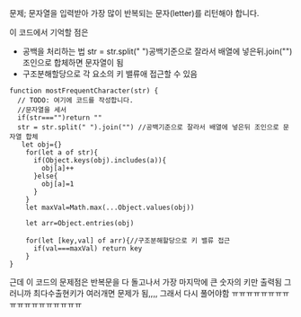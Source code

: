 문제; 문자열을 입력받아 가장 많이 반복되는 문자(letter)를 리턴해야 합니다.

이 코드에서 기억할 점은
- 공백을 처리하는 법 str = str.split(" ")공백기준으로 잘라서 배열에 넣은뒤.join("")조인으로 합체하면 문자열이 됨
- 구조분해할당으로 각 요소의 키 밸류애 접근할 수 있음

```
function mostFrequentCharacter(str) {
  // TODO: 여기에 코드를 작성합니다.
  //문자열을 세서 
  if(str==="")return ""
  str = str.split(" ").join("") //공백기준으로 잘라서 배열에 넣은뒤 조인으로 문자열 합체
   let obj={}
    for(let a of str){
      if(Object.keys(obj).includes(a)){
        obj[a]++
      }else{
        obj[a]=1 
      }
    }
    let maxVal=Math.max(...Object.values(obj))
    
    let arr=Object.entries(obj)

    for(let [key,val] of arr){//구조분해할당으로 키 밸류 접근
      if(val===maxVal) return key
    }
}

```
근데 이 코드의 문제점은 반복문을 다 돌고나서 가장 마지막에 큰 숫자의 키만 출력됨
그러니까 최다수출현키가 여러개면 문제가 됨,,,, 그래서 다시 풀어야함 ㅠㅠㅠㅠㅠㅠㅠㅠㅠㅠㅠㅠㅠㅠㅠㅠㅠㅠ
